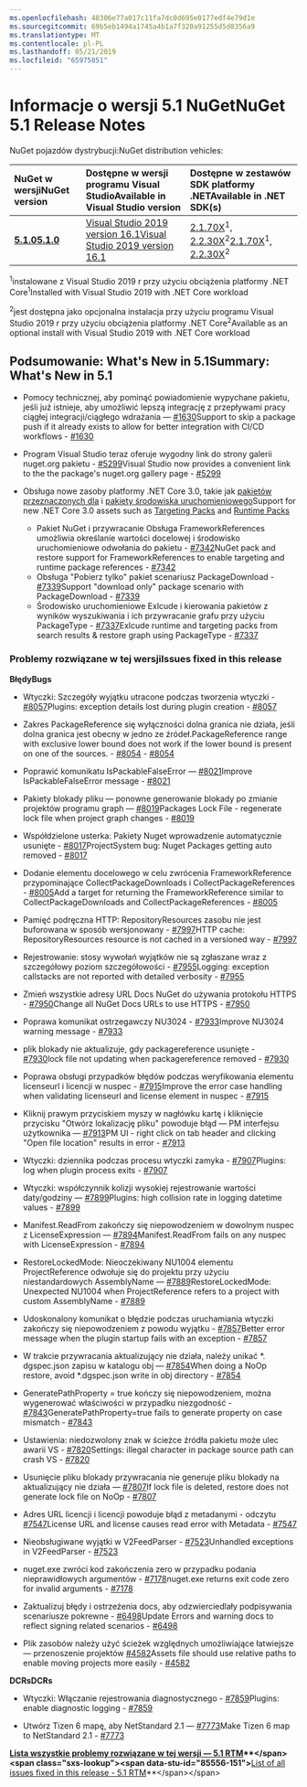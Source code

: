 ```yaml
---
ms.openlocfilehash: 48306e77a017c11fa7dc0d695e0177edf4e79d1e
ms.sourcegitcommit: 69b5eb1494a1745a4b1a7f320a91255d5d8356a9
ms.translationtype: MT
ms.contentlocale: pl-PL
ms.lasthandoff: 05/21/2019
ms.locfileid: "65975851"
---
```

# <a name="nuget-51-release-notes"></a><span data-ttu-id="85556-101">Informacje o wersji 5.1 NuGet</span><span class="sxs-lookup"><span data-stu-id="85556-101">NuGet 5.1 Release Notes</span></span>

<span data-ttu-id="85556-102">NuGet pojazdów dystrybucji:</span><span class="sxs-lookup"><span data-stu-id="85556-102">NuGet distribution vehicles:</span></span>

| <span data-ttu-id="85556-103">NuGet w wersji</span><span class="sxs-lookup"><span data-stu-id="85556-103">NuGet version</span></span> | <span data-ttu-id="85556-104">Dostępne w wersji programu Visual Studio</span><span class="sxs-lookup"><span data-stu-id="85556-104">Available in Visual Studio version</span></span>| <span data-ttu-id="85556-105">Dostępne w zestawów SDK platformy .NET</span><span class="sxs-lookup"><span data-stu-id="85556-105">Available in .NET SDK(s)</span></span>|
|:---|:---|:---|
| [<span data-ttu-id="85556-106">**5.1.0**</span><span class="sxs-lookup"><span data-stu-id="85556-106">**5.1.0**</span></span>](https://nuget.org/downloads) | [<span data-ttu-id="85556-107">Visual Studio 2019 version 16.1</span><span class="sxs-lookup"><span data-stu-id="85556-107">Visual Studio 2019 version 16.1</span></span>](https://visualstudio.microsoft.com/downloads/) | <span data-ttu-id="85556-108">[2.1.70X](https://dotnet.microsoft.com/download/dotnet-core/2.1)<sup>1</sup>, [2.2.30X](https://dotnet.microsoft.com/download/dotnet-core/2.2)<sup>2</sup></span><span class="sxs-lookup"><span data-stu-id="85556-108">[2.1.70X](https://dotnet.microsoft.com/download/dotnet-core/2.1)<sup>1</sup>, [2.2.30X](https://dotnet.microsoft.com/download/dotnet-core/2.2)<sup>2</sup></span></span> |

<span data-ttu-id="85556-109"><sup>1</sup>instalowane z Visual Studio 2019 r przy użyciu obciążenia platformy .NET Core</span><span class="sxs-lookup"><span data-stu-id="85556-109"><sup>1</sup>Installed with Visual Studio 2019 with .NET Core workload</span></span> 

<span data-ttu-id="85556-110"><sup>2</sup>jest dostępna jako opcjonalna instalacja przy użyciu programu Visual Studio 2019 r przy użyciu obciążenia platformy .NET Core</span><span class="sxs-lookup"><span data-stu-id="85556-110"><sup>2</sup>Available as an optional install with Visual Studio 2019 with .NET Core workload</span></span>

## <a name="summary-whats-new-in-51"></a><span data-ttu-id="85556-111">Podsumowanie: What's New in 5.1</span><span class="sxs-lookup"><span data-stu-id="85556-111">Summary: What's New in 5.1</span></span>

* <span data-ttu-id="85556-112">Pomocy technicznej, aby pominąć powiadomienie wypychane pakietu, jeśli już istnieje, aby umożliwić lepszą integrację z przepływami pracy ciągłej integracji/ciągłego wdrażania — [#1630](https://github.com/NuGet/Home/issues/1630#issuecomment-483461100)</span><span class="sxs-lookup"><span data-stu-id="85556-112">Support to skip a package push if it already exists to allow for better integration with CI/CD workflows - [#1630](https://github.com/NuGet/Home/issues/1630#issuecomment-483461100)</span></span>

* <span data-ttu-id="85556-113">Program Visual Studio teraz oferuje wygodny link do strony galerii nuget.org pakietu - [#5299](https://github.com/NuGet/Home/issues/5299#issuecomment-494458510)</span><span class="sxs-lookup"><span data-stu-id="85556-113">Visual Studio now provides a convenient link to the the package's nuget.org gallery page - [#5299](https://github.com/NuGet/Home/issues/5299#issuecomment-494458510)</span></span>

* <span data-ttu-id="85556-114">Obsługa nowe zasoby platformy .NET Core 3.0, takie jak [pakietów przeznaczonych dla](https://github.com/dotnet/cli/issues/10006) i [pakiety środowiska uruchomieniowego](https://github.com/dotnet/cli/issues/10007)</span><span class="sxs-lookup"><span data-stu-id="85556-114">Support for new .NET Core 3.0 assets such as [Targeting Packs](https://github.com/dotnet/cli/issues/10006) and [Runtime Packs](https://github.com/dotnet/cli/issues/10007)</span></span>
  * <span data-ttu-id="85556-115">Pakiet NuGet i przywracanie Obsługa FrameworkReferences umożliwia określanie wartości docelowej i środowisko uruchomieniowe odwołania do pakietu - [#7342](https://github.com/NuGet/Home/issues/7342)</span><span class="sxs-lookup"><span data-stu-id="85556-115">NuGet pack and restore support for FrameworkReferences to enable targeting and runtime package references - [#7342](https://github.com/NuGet/Home/issues/7342)</span></span>
  * <span data-ttu-id="85556-116">Obsługa "Pobierz tylko" pakiet scenariusz PackageDownload - [#7339](https://github.com/NuGet/Home/issues/7339)</span><span class="sxs-lookup"><span data-stu-id="85556-116">Support "download only" package scenario with PackageDownload - [#7339](https://github.com/NuGet/Home/issues/7339)</span></span>
  * <span data-ttu-id="85556-117">Środowisko uruchomieniowe Exlcude i kierowania pakietów z wyników wyszukiwania i ich przywracanie grafu przy użyciu PackageType - [#7337](https://github.com/NuGet/Home/issues/7337)</span><span class="sxs-lookup"><span data-stu-id="85556-117">Exlcude runtime and targeting packs from search results & restore graph using PackageType - [#7337](https://github.com/NuGet/Home/issues/7337)</span></span>

### <a name="issues-fixed-in-this-release"></a><span data-ttu-id="85556-118">Problemy rozwiązane w tej wersji</span><span class="sxs-lookup"><span data-stu-id="85556-118">Issues fixed in this release</span></span>

<span data-ttu-id="85556-119">**Błędy**</span><span class="sxs-lookup"><span data-stu-id="85556-119">**Bugs**</span></span>

* <span data-ttu-id="85556-120">Wtyczki: Szczegóły wyjątku utracone podczas tworzenia wtyczki - [#8057](https://github.com/NuGet/Home/issues/8057)</span><span class="sxs-lookup"><span data-stu-id="85556-120">Plugins:  exception details lost during plugin creation - [#8057](https://github.com/NuGet/Home/issues/8057)</span></span>

* <span data-ttu-id="85556-121">Zakres PackageReference się wyłączności dolna granica nie działa, jeśli dolna granica jest obecny w jedno ze źródeł.</span><span class="sxs-lookup"><span data-stu-id="85556-121">PackageReference range with exclusive lower bound does not work if the lower bound is present on one of the sources.</span></span><span data-ttu-id="85556-122"> - [#8054](https://github.com/NuGet/Home/issues/8054)</span><span class="sxs-lookup"><span data-stu-id="85556-122"> - [#8054](https://github.com/NuGet/Home/issues/8054)</span></span>

* <span data-ttu-id="85556-123">Poprawić komunikatu IsPackableFalseError — [#8021](https://github.com/NuGet/Home/issues/8021)</span><span class="sxs-lookup"><span data-stu-id="85556-123">Improve IsPackableFalseError message - [#8021](https://github.com/NuGet/Home/issues/8021)</span></span>

* <span data-ttu-id="85556-124">Pakiety blokady pliku — ponowne generowanie blokady po zmianie projektów programu graph — [#8019](https://github.com/NuGet/Home/issues/8019)</span><span class="sxs-lookup"><span data-stu-id="85556-124">Packages Lock File - regenerate lock file when project graph changes - [#8019](https://github.com/NuGet/Home/issues/8019)</span></span>

* <span data-ttu-id="85556-125">Współdzielone usterka: Pakiety Nuget wprowadzenie automatycznie usunięte - [#8017](https://github.com/NuGet/Home/issues/8017)</span><span class="sxs-lookup"><span data-stu-id="85556-125">ProjectSystem bug: Nuget Packages getting auto removed - [#8017](https://github.com/NuGet/Home/issues/8017)</span></span>

* <span data-ttu-id="85556-126">Dodanie elementu docelowego w celu zwrócenia FrameworkReference przypominające CollectPackageDownloads i CollectPackageReferences - [#8005](https://github.com/NuGet/Home/issues/8005)</span><span class="sxs-lookup"><span data-stu-id="85556-126">Add a target for returning the FrameworkReference similar to CollectPackageDownloads and CollectPackageReferences - [#8005](https://github.com/NuGet/Home/issues/8005)</span></span>

* <span data-ttu-id="85556-127">Pamięć podręczna HTTP:  RepositoryResources zasobu nie jest buforowana w sposób wersjonowany - [#7997](https://github.com/NuGet/Home/issues/7997)</span><span class="sxs-lookup"><span data-stu-id="85556-127">HTTP cache:  RepositoryResources resource is not cached in a versioned way - [#7997](https://github.com/NuGet/Home/issues/7997)</span></span>

* <span data-ttu-id="85556-128">Rejestrowanie: stosy wywołań wyjątków nie są zgłaszane wraz z szczegółowy poziom szczegółowości - [#7955](https://github.com/NuGet/Home/issues/7955)</span><span class="sxs-lookup"><span data-stu-id="85556-128">Logging:  exception callstacks are not reported with detailed verbosity - [#7955](https://github.com/NuGet/Home/issues/7955)</span></span>

* <span data-ttu-id="85556-129">Zmień wszystkie adresy URL Docs NuGet do używania protokołu HTTPS - [#7950](https://github.com/NuGet/Home/issues/7950)</span><span class="sxs-lookup"><span data-stu-id="85556-129">Change all NuGet Docs URLs to use HTTPS - [#7950](https://github.com/NuGet/Home/issues/7950)</span></span>

* <span data-ttu-id="85556-130">Poprawa komunikat ostrzegawczy NU3024 - [#7933](https://github.com/NuGet/Home/issues/7933)</span><span class="sxs-lookup"><span data-stu-id="85556-130">Improve NU3024 warning message - [#7933](https://github.com/NuGet/Home/issues/7933)</span></span>

* <span data-ttu-id="85556-131">plik blokady nie aktualizuje, gdy packagereference usunięte - [#7930](https://github.com/NuGet/Home/issues/7930)</span><span class="sxs-lookup"><span data-stu-id="85556-131">lock file not updating when packagereference removed - [#7930](https://github.com/NuGet/Home/issues/7930)</span></span>

* <span data-ttu-id="85556-132">Poprawa obsługi przypadków błędów podczas weryfikowania elementu licenseurl i licencji w nuspec - [#7915](https://github.com/NuGet/Home/issues/7915)</span><span class="sxs-lookup"><span data-stu-id="85556-132">Improve the error case handling when validating licenseurl and license element in nuspec - [#7915](https://github.com/NuGet/Home/issues/7915)</span></span>

* <span data-ttu-id="85556-133">Kliknij prawym przyciskiem myszy w nagłówku kartę i kliknięcie przycisku "Otwórz lokalizację pliku" powoduje błąd — PM interfejsu użytkownika — [#7913](https://github.com/NuGet/Home/issues/7913)</span><span class="sxs-lookup"><span data-stu-id="85556-133">PM UI - right click on tab header and clicking "Open file location" results in error - [#7913](https://github.com/NuGet/Home/issues/7913)</span></span>

* <span data-ttu-id="85556-134">Wtyczki: dziennika podczas procesu wtyczki zamyka - [#7907](https://github.com/NuGet/Home/issues/7907)</span><span class="sxs-lookup"><span data-stu-id="85556-134">Plugins:  log when plugin process exits - [#7907](https://github.com/NuGet/Home/issues/7907)</span></span>

* <span data-ttu-id="85556-135">Wtyczki: współczynnik kolizji wysokiej rejestrowanie wartości daty/godziny — [#7899](https://github.com/NuGet/Home/issues/7899)</span><span class="sxs-lookup"><span data-stu-id="85556-135">Plugins:  high collision rate in logging datetime values - [#7899](https://github.com/NuGet/Home/issues/7899)</span></span>

* <span data-ttu-id="85556-136">Manifest.ReadFrom zakończy się niepowodzeniem w dowolnym nuspec z LicenseExpression — [#7894](https://github.com/NuGet/Home/issues/7894)</span><span class="sxs-lookup"><span data-stu-id="85556-136">Manifest.ReadFrom fails on any nuspec with LicenseExpression - [#7894](https://github.com/NuGet/Home/issues/7894)</span></span>

* <span data-ttu-id="85556-137">RestoreLockedMode: Nieoczekiwany NU1004 elementu ProjectReference odwołuje się do projektu przy użyciu niestandardowych AssemblyName — [#7889](https://github.com/NuGet/Home/issues/7889)</span><span class="sxs-lookup"><span data-stu-id="85556-137">RestoreLockedMode: Unexpected NU1004 when ProjectReference refers to a project with custom AssemblyName - [#7889](https://github.com/NuGet/Home/issues/7889)</span></span>

* <span data-ttu-id="85556-138">Udoskonalony komunikat o błędzie podczas uruchamiania wtyczki zakończy się niepowodzeniem z powodu wyjątku - [#7857](https://github.com/NuGet/Home/issues/7857)</span><span class="sxs-lookup"><span data-stu-id="85556-138">Better error message when the plugin startup fails with an exception - [#7857](https://github.com/NuGet/Home/issues/7857)</span></span>

* <span data-ttu-id="85556-139">W trakcie przywracania aktualizujący nie działa, należy unikać \*. dgspec.json zapisu w katalogu obj — [#7854](https://github.com/NuGet/Home/issues/7854)</span><span class="sxs-lookup"><span data-stu-id="85556-139">When doing a NoOp restore, avoid \*.dgspec.json write in obj directory - [#7854](https://github.com/NuGet/Home/issues/7854)</span></span>

* <span data-ttu-id="85556-140">GeneratePathProperty = true kończy się niepowodzeniem, można wygenerować właściwości w przypadku niezgodność - [#7843](https://github.com/NuGet/Home/issues/7843)</span><span class="sxs-lookup"><span data-stu-id="85556-140">GeneratePathProperty=true fails to generate property on case mismatch - [#7843](https://github.com/NuGet/Home/issues/7843)</span></span>

* <span data-ttu-id="85556-141">Ustawienia: niedozwolony znak w ścieżce źródła pakietu może ulec awarii VS - [#7820](https://github.com/NuGet/Home/issues/7820)</span><span class="sxs-lookup"><span data-stu-id="85556-141">Settings:  illegal character in package source path can crash VS - [#7820](https://github.com/NuGet/Home/issues/7820)</span></span>

* <span data-ttu-id="85556-142">Usunięcie pliku blokady przywracania nie generuje pliku blokady na aktualizujący nie działa — [#7807](https://github.com/NuGet/Home/issues/7807)</span><span class="sxs-lookup"><span data-stu-id="85556-142">If lock file is deleted, restore does not generate lock file on NoOp  - [#7807](https://github.com/NuGet/Home/issues/7807)</span></span>

* <span data-ttu-id="85556-143">Adres URL licencji i licencji powoduje błąd z metadanymi - odczytu [#7547](https://github.com/NuGet/Home/issues/7547)</span><span class="sxs-lookup"><span data-stu-id="85556-143">License URL and license causes read error with Metadata - [#7547](https://github.com/NuGet/Home/issues/7547)</span></span>

* <span data-ttu-id="85556-144">Nieobsługiwane wyjątki w V2FeedParser - [#7523](https://github.com/NuGet/Home/issues/7523)</span><span class="sxs-lookup"><span data-stu-id="85556-144">Unhandled exceptions in V2FeedParser - [#7523](https://github.com/NuGet/Home/issues/7523)</span></span>

* <span data-ttu-id="85556-145">nuget.exe zwróci kod zakończenia zero w przypadku podania nieprawidłowych argumentów - [#7178](https://github.com/NuGet/Home/issues/7178)</span><span class="sxs-lookup"><span data-stu-id="85556-145">nuget.exe returns exit code zero for invalid arguments - [#7178](https://github.com/NuGet/Home/issues/7178)</span></span>

* <span data-ttu-id="85556-146">Zaktualizuj błędy i ostrzeżenia docs, aby odzwierciedlały podpisywania scenariusze pokrewne - [#6498](https://github.com/NuGet/Home/issues/6498)</span><span class="sxs-lookup"><span data-stu-id="85556-146">Update Errors and warning docs to reflect signing related scenarios - [#6498](https://github.com/NuGet/Home/issues/6498)</span></span>

* <span data-ttu-id="85556-147">Plik zasobów należy użyć ścieżek względnych umożliwiające łatwiejsze — przenoszenie projektów [#4582](https://github.com/NuGet/Home/issues/4582)</span><span class="sxs-lookup"><span data-stu-id="85556-147">Assets file should use relative paths to enable moving projects more easily - [#4582](https://github.com/NuGet/Home/issues/4582)</span></span>

<span data-ttu-id="85556-148">**DCRs**</span><span class="sxs-lookup"><span data-stu-id="85556-148">**DCRs**</span></span>

* <span data-ttu-id="85556-149">Wtyczki: Włączanie rejestrowania diagnostycznego - [#7859](https://github.com/NuGet/Home/issues/7859)</span><span class="sxs-lookup"><span data-stu-id="85556-149">Plugins:  enable diagnostic logging - [#7859](https://github.com/NuGet/Home/issues/7859)</span></span>

* <span data-ttu-id="85556-150">Utwórz Tizen 6 mapę, aby NetStandard 2.1 — [#7773](https://github.com/NuGet/Home/issues/7773)</span><span class="sxs-lookup"><span data-stu-id="85556-150">Make Tizen 6 map to NetStandard 2.1 - [#7773](https://github.com/NuGet/Home/issues/7773)</span></span>

<span data-ttu-id="85556-151">**[Lista wszystkie problemy rozwiązane w tej wersji — 5.1 RTM](https://github.com/nuget/home/issues?q=is%3Aissue+is%3Aclosed+milestone%3A%225.1")**</span><span class="sxs-lookup"><span data-stu-id="85556-151">**[List of all issues fixed in this release - 5.1 RTM](https://github.com/nuget/home/issues?q=is%3Aissue+is%3Aclosed+milestone%3A%225.1")**</span></span>
